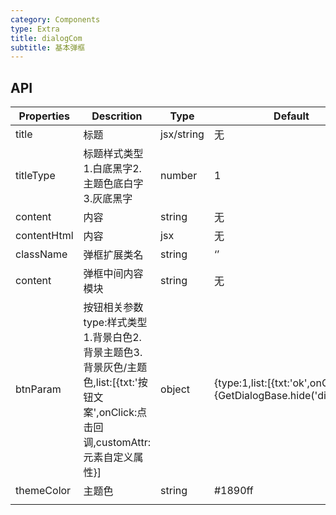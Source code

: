 ```yaml
---
category: Components
type: Extra
title: dialogCom
subtitle: 基本弹框
---
```



## API

| Properties  | Descrition                                                   | Type       | Default                                                      |
| ----------- | ------------------------------------------------------------ | ---------- | ------------------------------------------------------------ |
| title       | 标题                                                         | jsx/string | 无                                                           |
| titleType   | 标题样式类型 1.白底黑字2.主题色底白字3.灰底黑字              | number     | 1                                                            |
| content     | 内容                                                         | string     | 无                                                           |
| contentHtml | 内容                                                         | jsx        | 无                                                           |
| className   | 弹框扩展类名                                                 | string     | ‘’                                                           |
| content     | 弹框中间内容模块                                             | string     | 无                                                           |
| btnParam    | 按钮相关参数 type:样式类型1.背景白色2.背景主题色3.背景灰色/主题色,list:[{txt:'按钮文案',onClick:点击回调,customAttr:元素自定义属性}] | object     | {type:1,list:[{txt:'ok',onClick:()=>{GetDialogBase.hide('dialog')}}]} |
| themeColor  | 主题色                                                       | string     | #1890ff                                                      |
|             |                                                              |            |                                                              |

